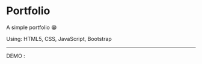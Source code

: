 # Portfolio
A simple portfolio 😁

Using: HTML5, CSS, JavaScript, Bootstrap

****************************
DEMO : 
